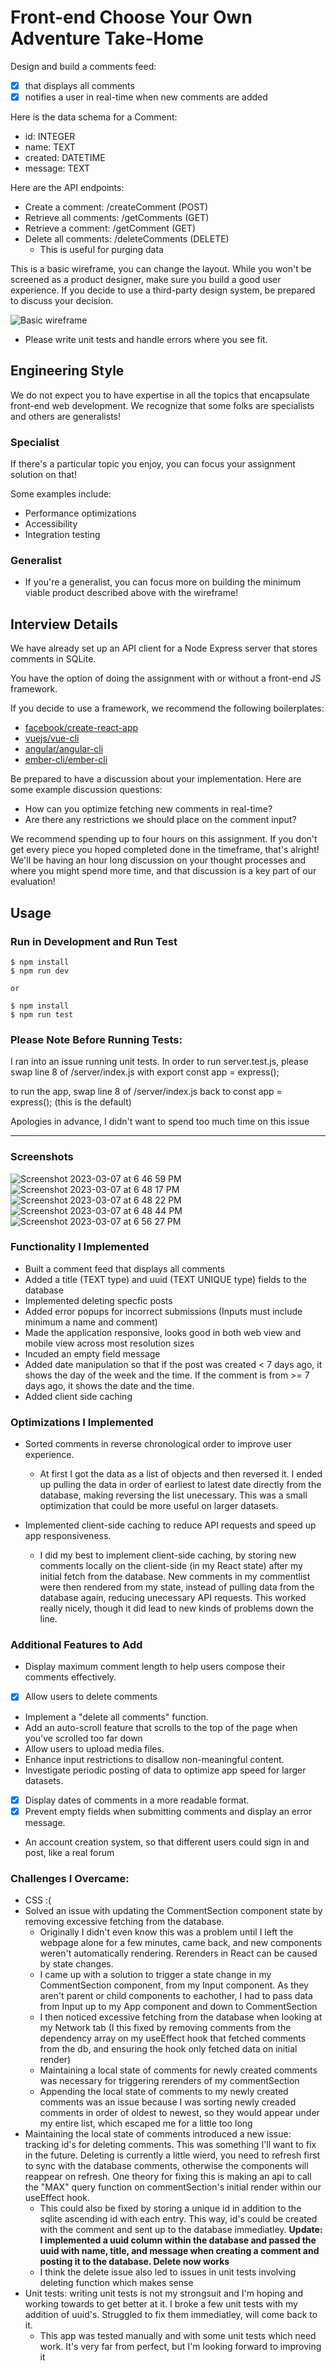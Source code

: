 # Front-end Choose Your Own Adventure Take-Home

Design and build a comments feed:

- [x] that displays all comments  
- [x] notifies a user in real-time when new comments are added

Here is the data schema for a Comment:
* id: INTEGER
* name: TEXT
* created: DATETIME
* message: TEXT

Here are the API endpoints:
* Create a comment: /createComment (POST)
* Retrieve all comments: /getComments (GET)
* Retrieve a comment: /getComment (GET)
* Delete all comments: /deleteComments (DELETE)
  * This is useful for purging data

This is a basic wireframe, you can change the layout. While you won't be screened as a product designer, make sure you build a good user experience. If you decide to use a third-party design system, be prepared to discuss your decision.

![Basic wireframe](wireframe.png)

- Please write unit tests and handle errors where you see fit.

## Engineering Style

We do not expect you to have expertise in all the topics that encapsulate front-end web development. We recognize that some folks are specialists and others are generalists!

### Specialist

If there's a particular topic you enjoy, you can focus your assignment solution on that!

Some examples include:
* Performance optimizations
* Accessibility
* Integration testing

### Generalist

- If you're a generalist, you can focus more on building the minimum viable product described above with the wireframe!


## Interview Details

We have already set up an API client for a Node Express server that stores comments in SQLite.

You have the option of doing the assignment with or without a front-end JS framework.

If you decide to use a framework, we recommend the following boilerplates:
* [facebook/create-react-app](https://github.com/facebook/create-react-app)
* [vuejs/vue-cli](https://github.com/vuejs/vue-cli)
* [angular/angular-cli](https://github.com/angular/angular-cli)
* [ember-cli/ember-cli](https://github.com/ember-cli/ember-cli)

Be prepared to have a discussion about your implementation. Here are some example discussion questions:
- How can you optimize fetching new comments in real-time?
- Are there any restrictions we should place on the comment input?

We recommend spending up to four hours on this assignment. If you don't get every piece you hoped completed done in the timeframe, that's alright! We'll be having an hour long discussion on your thought processes and where you might spend more time, and that discussion is a key part of our evaluation!

## Usage

### Run in Development and Run Test

```
$ npm install
$ npm run dev

or 

$ npm install 
$ npm run test
```
### Please Note Before Running Tests:
I ran into an issue running unit tests. In order to run server.test.js, please swap line 8 of /server/index.js with 
export const app = express();

to run the app, swap line 8 of /server/index.js back to 
const app = express(); (this is the default)

Apologies in advance, I didn't want to spend too much time on this issue

----------------------

### Screenshots
![Screenshot 2023-03-07 at 6 46 59 PM](https://user-images.githubusercontent.com/43007609/223582084-91eee2b7-4cdc-41be-ae29-bc755d86600b.png)
![Screenshot 2023-03-07 at 6 48 17 PM](https://user-images.githubusercontent.com/43007609/223582376-6596d27f-3e5b-4724-9fa3-80d67bf6ce80.png)
![Screenshot 2023-03-07 at 6 48 22 PM](https://user-images.githubusercontent.com/43007609/223582022-c1b37b65-712d-4cfd-99ae-31a7caba0717.png)
![Screenshot 2023-03-07 at 6 48 44 PM](https://user-images.githubusercontent.com/43007609/223582018-4907369c-31b0-48cf-89d6-9f8cc2ea57b7.png)
![Screenshot 2023-03-07 at 6 56 27 PM](https://user-images.githubusercontent.com/43007609/223582690-5d2eda7d-0d9d-4350-a72b-998c8cd381c7.png)


### Functionality I Implemented

- Built a comment feed that displays all comments
- Added a title (TEXT type) and uuid (TEXT UNIQUE type) fields to the database
- Implemented deleting specfic posts
- Added error popups for incorrect submissions (Inputs must include minimum a name and comment)
- Made the application responsive, looks good in both web view and mobile view across most resolution sizes
- Incuded an empty field message
- Added date manipulation so that if the post was created < 7 days ago, it shows the day of the week and the time. If the comment is from >= 7 days ago, it shows the date and the time.
- Added client side caching

### Optimizations I Implemented

- Sorted comments in reverse chronological order to improve user experience. 
  - At first I got the data as a list of objects and then reversed it. I ended up pulling the data in order of earliest to latest date directly from the database, making reversing the list unecessary. This was a small optimization that could be more useful on larger datasets.

- Implemented client-side caching to reduce API requests and speed up app responsiveness.
  - I did my best to implement client-side caching, by storing new comments locally on the client-side (in my React state) after my initial fetch from the database. New comments in my commentlist were then rendered from my state, instead of pulling data from the database again, reducing unecessary API requests. This worked really nicely, though it did lead to new kinds of problems down the line.
   
### Additional Features to Add

  - Display maximum comment length to help users compose their comments effectively.
  - [x] Allow users to delete comments
  - Implement a "delete all comments" function.
  - Add an auto-scroll feature that scrolls to the top of the page when you've scrolled too far down
  - Allow users to upload media files.
  - Enhance input restrictions to disallow non-meaningful content.
  - Investigate periodic posting of data to optimize app speed for larger datasets.
  - [x] Display dates of comments in a more readable format.
  - [x] Prevent empty fields when submitting comments and display an error message.
  - An account creation system, so that different users could sign in and post, like a real forum

### Challenges I Overcame:
  - CSS :( 
  - Solved an issue with updating the CommentSection component state by removing excessive fetching from the database.
    - Originally I didn't even know this was a problem until I left the webpage alone for a few minutes, came back, and new components weren't automatically rendering. Rerenders in React can be caused by state changes. 
    - I came up with a solution to trigger a state change in my CommentSection component, from my Input component. As they aren't parent or child components to eachother, I had to pass data from Input up to my App component and down to CommentSection
    - I then noticed excessive fetching from the database when looking at my Network tab (I this fixed by removing comments from the dependency array on my useEffect hook that fetched comments from the db, and ensuring the hook only fetched data on initial render)
    - Maintaining a local state of comments for newly created comments was necessary for triggering rerenders of my commentSection
    - Appending the local state of comments to my newly created comments was an issue because I was sorting newly creaded comments in order of oldest to newest, so they would appear under my entire list, which escaped me for a little too long
  - Maintaining the local state of comments introduced a new issue: tracking id's for deleting comments. This was something I'll want to fix in the future. Deleting is currently a little wierd, you need to refresh first to sync with the database comments, otherwise the components will reappear on refresh. One theory for fixing this is making an api to call the "MAX" query function on commentSection's initial render within our useEffect hook.
      - This could also be fixed by storing a unique id in addition to the sqlite ascending id with each entry. This way, id's could be created with the comment and sent up to the database immediatley. **Update: I implemented a uuid column within the database and passed the uuid with name, title, and message when creating a comment and posting it to the database. Delete now works**
      - I think the delete issue also led to issues in unit tests involving deleting function which makes sense 
  - Unit tests: writing unit tests is not my strongsuit and I'm hoping and working towards to get better at it. I broke a few unit tests with my addition of uuid's. Struggled to fix them immediatley, will come back to it. 
      - This app was tested manually and with some unit tests which need work. It's very far from perfect, but I'm looking forward to improving it

